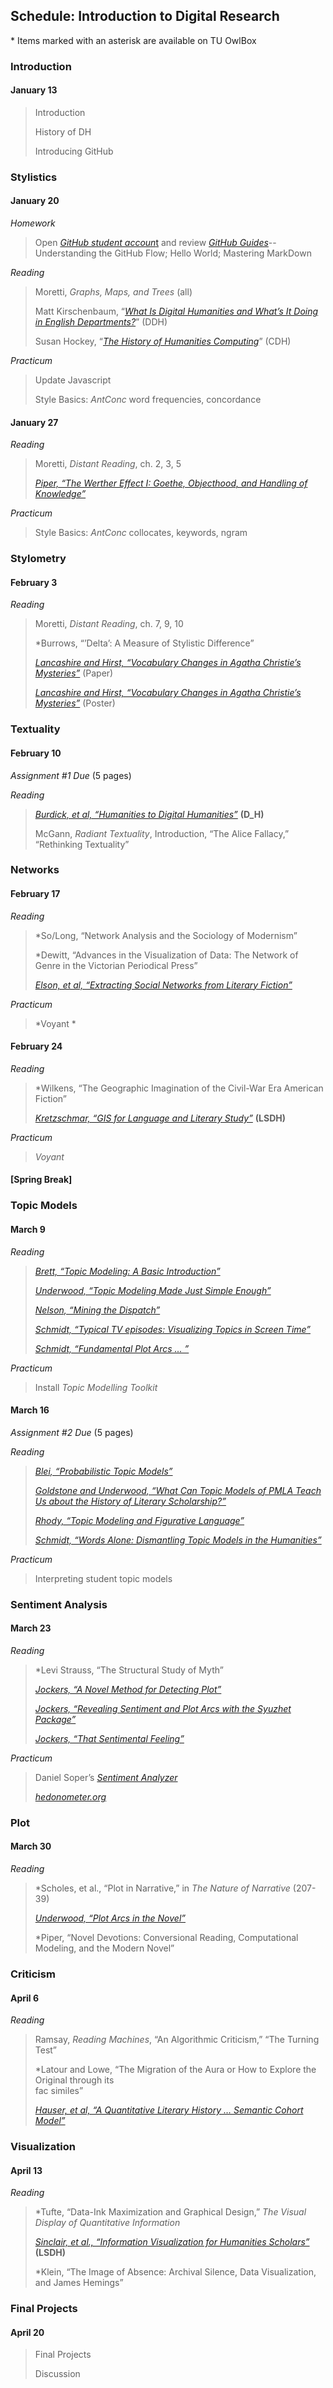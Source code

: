 ## Schedule: Introduction to Digital Research 

\* Items marked with an asterisk are available on TU OwlBox

### Introduction

#### January 13

> Introduction
>
> History of DH
>
> Introducing GitHub

### Stylistics

#### January 20

*Homework*

> Open [*GitHub student accoun*t](https://education.github.com/) and
> review [*GitHub Guides*](https://guides.github.com/)--Understanding
> the GitHub Flow; Hello World; Mastering MarkDown

*Reading*

> Moretti, *Graphs, Maps, and Trees* (all)
>
> Matt Kirschenbaum, “[*What Is Digital Humanities and What’s It Doing
> in English
> Departments?*](http://dhdebates.gc.cuny.edu/debates/text/38)” (DDH)
>
> Susan Hockey, “[*The History of Humanities
> Computing*](http://www.digitalhumanities.org/companion/view?docId=blackwell/9781405103213/9781405103213.xml&chunk.id=ss1-2-1&toc.depth=1&toc.id=ss1-2-1&brand=default)”
> (CDH)

*Practicum*

> Update Javascript
>
> Style Basics: *AntConc* word frequencies, concordance

#### January 27

*Reading*

> Moretti, *Distant Reading*, ch. 2, 3, 5
>
> [*Piper, “The Werther Effect I: Goethe, Objecthood, and Handling of
> Knowledge”*](http://piperlab.mcgill.ca/pdfs/WertherEffect1.pdf)

*Practicum*

> Style Basics: *AntConc* collocates, keywords, ngram

### Stylometry

#### February 3

*Reading*

> Moretti, *Distant Reading*, ch. 7, 9, 10
>
> \*Burrows, “’Delta’: A Measure of Stylistic Difference”
>
> [*Lancashire and Hirst, “Vocabulary Changes in Agatha Christie’s
> Mysteries”*](http://ftp.cs.toronto.edu/pub/gh/Lancashire%2BHirst-extabs-2009.pdf)
> (Paper)
>
> [*Lancashire and Hirst, “Vocabulary Changes in Agatha Christie’s
> Mysteries”*](http://ftp.cs.toronto.edu/pub/gh/Lancashire+Hirst-2009-poster.pdf)
> (Poster)

### Textuality

#### February 10

*Assignment \#1 Due* (5 pages)

*Reading*

> [*Burdick, et al, “Humanities to Digital
> Humanities”*](https://mitpress.mit.edu/sites/default/files/9780262018470_Open_Access_Edition.pdf)
> **(D\_H)**
>
> McGann, *Radiant Textuality*, Introduction, “The Alice Fallacy,”
> “Rethinking Textuality”

### Networks

#### February 17

*Reading*

> \*So/Long, “Network Analysis and the Sociology of Modernism”
>
> \*Dewitt, “Advances in the Visualization of Data: The Network of Genre
> in the Victorian Periodical Press”
>
> [*Elson, et al, “Extracting Social Networks from Literary
> Fiction”*](http://www1.cs.columbia.edu/~delson/pubs/ACL2010-ElsonDamesMcKeown.pdf)

*Practicum*

> *Voyant *

#### February 24

*Reading*

> \*Wilkens, “The Geographic Imagination of the Civil-War Era American
> Fiction”
>
> [*Kretzschmar, “GIS for Language and Literary
> Study”*](https://dlsanthology.commons.mla.org/gis-for-language-and-literary-study/)
> **(LSDH)**

*Practicum*

> *Voyant*

#### \[Spring Break\]

### Topic Models

#### March 9

*Reading*

> [*Brett, “Topic Modeling: A Basic
> Introduction”*](http://journalofdigitalhumanities.org/2-1/topic-modeling-a-basic-introduction-by-megan-r-brett/)
>
> [*Underwood, “Topic Modeling Made Just Simple
> Enough”*](http://tedunderwood.com/2012/04/07/topic-modeling-made-just-simple-enough/)
>
> [*Nelson, “Mining the
> Dispatch”*](http://dsl.richmond.edu/dispatch/pages/home)
>
> [*Schmidt, “Typical TV episodes: Visualizing Topics in Screen
> Time”*](http://sappingattention.blogspot.com/2014/12/typical-tv-episodes-visualizing-topics.html)
>
> [*Schmidt, “Fundamental Plot Arcs …
> ”*](http://sappingattention.blogspot.com/2014/12/fundamental-plot-arcs-seen-through.html)

*Practicum*

> Install *Topic Modelling Toolkit*

#### March 16

*Assignment \#2 Due* (5 pages)

*Reading*

> [*Blei, “Probabilistic Topic
> Models”*](http://www.cs.princeton.edu/~blei/papers/Blei2012.pdf)
>
> [*Goldstone and Underwood, “What Can Topic Models of *PMLA* Teach Us
> about the History of Literary
> Scholarship?”*](http://journalofdigitalhumanities.org/2-1/what-can-topic-models-of-pmla-teach-us-by-ted-underwood-and-andrew-goldstone/)
>
> [*Rhody, “Topic Modeling and Figurative
> Language”*](http://journalofdigitalhumanities.org/2-1/topic-modeling-and-figurative-language-by-lisa-m-rhody/)
>
> [*Schmidt, “Words Alone: Dismantling Topic Models in the
> Humanities”*](http://journalofdigitalhumanities.org/2-1/words-alone-by-benjamin-m-schmidt/)

*Practicum*

> Interpreting student topic models

### Sentiment Analysis

#### March 23

*Reading*

> \*Levi Strauss, “The Structural Study of Myth”
>
> [*Jockers, “A Novel Method for Detecting
> Plot”*](http://www.matthewjockers.net/2014/06/05/a-novel-method-for-detecting-plot/)
>
> [*Jockers, “Revealing Sentiment and Plot Arcs with the Syuzhet
> Package”*](http://www.matthewjockers.net/2015/02/02/syuzhet/)
>
> [*Jockers, “That Sentimental
> Feeling”*](http://www.matthewjockers.net/2015/12/20/that-sentimental-feeling/)

*Practicum*

> Daniel Soper’s [*Sentiment
> Analyzer*](http://www.danielsoper.com/sentimentanalysis/default.aspx)
>
> [*hedonometer.org*](http://hedonometer.org/index.html)

### Plot 

#### March 30

*Reading*

> \*Scholes, et al., “Plot in Narrative,” in *The Nature of Narrative*
> (207-39)
>
> [*Underwood, “Plot Arcs in the
> Novel”*](http://tedunderwood.com/2015/01/03/plot-arcs-in-the-novel/)
>
> \*Piper, “Novel Devotions: Conversional Reading, Computational
> Modeling, and the Modern Novel”

### Criticism

#### April 6
*Reading*

> Ramsay, *Reading Machines*, “An Algorithmic Criticism,” “The Turning
> Test”
>
> \*Latour and Lowe, “The Migration of the Aura or How to Explore the
> Original through its\
> fac similes”
>
> [*Hauser, et al, “A Quantitative Literary History … Semantic Cohort
> Model”*](http://litlab.stanford.edu/LiteraryLabPamphlet4.pdf)

### Visualization

#### April 13

*Reading*

> \*Tufte, “Data-Ink Maximization and Graphical Design,” *The Visual
> Display of Quantitative Information*
>
> [*Sinclair, et al., “Information Visualization for Humanities
> Scholars”*](https://dlsanthology.commons.mla.org/information-visualization-for-humanities-scholars/)
> **(LSDH)**
>
> \*Klein, “The Image of Absence: Archival Silence, Data Visualization,
> and James Hemings”

### Final Projects

#### April 20

> Final Projects
> 
> Discussion
